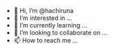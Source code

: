 - 👋 Hi, I’m @hachiruna
- 👀 I’m interested in ...
- 🌱 I’m currently learning ...
- 💞️ I’m looking to collaborate on ...
- 📫 How to reach me ...

<!---
hachiruna/hachiruna is a ✨ special ✨ repository because its `README.md` (this file) appears on your GitHub profile.
You can click the Preview link to take a look at your changes.
--->
